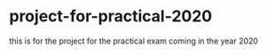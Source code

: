# project-for-practical-2020
this is for the project for the practical exam coming in the year 2020
